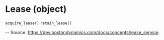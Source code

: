 # Lease (object)

`acquire_lease()`
`retain_lease()`




-- Source: https://dev.bostondynamics.com/docs/concepts/lease_service